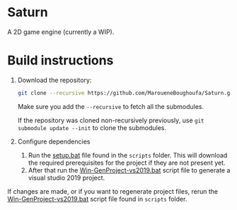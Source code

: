 # Saturn
A 2D game engine (currently a WIP).

# Build instructions

1. Download the repository:

    ```sh
    git clone --recursive https://github.com/MaroueneBoughoufa/Saturn.git
    ```

    Make sure you add the `--recursive` to fetch all the submodules.

    If the repository was cloned non-recursively previously, use ` git submodule update --init ` to clone the submodules.

2. Configure dependencies

    1. Run the [setup.bat](./scripts/setup.bat) file found in the `scripts` folder. This will download the required prerequisites for the project if they are not present yet.
    2. After that run the [Win-GenProject-vs2019.bat](./scripts/Win-GenProject-vs2019.bat) script file to generate a visual studio 2019 project.

If changes are made, or if you want to regenerate project files, rerun the [Win-GenProject-vs2019.bat](./scripts/Win-GenProject-vs2019.bat) script file found in `scripts` folder.
